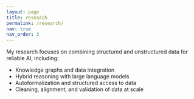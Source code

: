 ```yaml
---
layout: page
title: research
permalink: /research/
nav: true
nav_order: 3
---
```


My research focuses on combining structured and unstructured data for reliable AI, including:
- Knowledge graphs and data integration
- Hybrid reasoning with large language models
- Autoformalization and structured access to data
- Cleaning, alignment, and validation of data at scale

